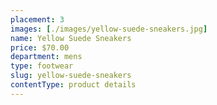 ```yaml
---
placement: 3
images: [./images/yellow-suede-sneakers.jpg]
name: Yellow Suede Sneakers
price: $70.00
department: mens
type: footwear
slug: yellow-suede-sneakers
contentType: product details
---
```

